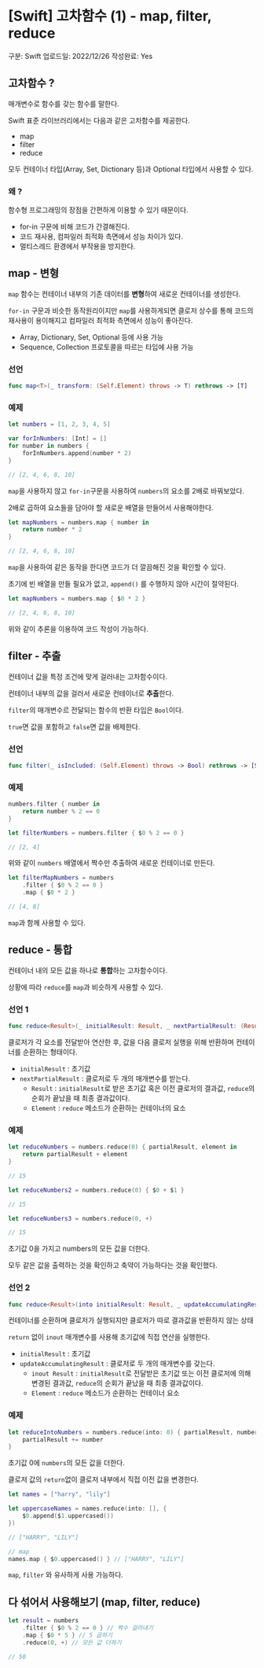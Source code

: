 # [Swift] 고차함수 (1) - map, filter, reduce

구분: Swift
업로드일: 2022/12/26
작성완료: Yes

## 고차함수 ?

매개변수로 함수를 갖는 함수를 말한다.

Swift 표준 라이브러리에서는 다음과 같은 고차함수를 제공한다.

- map
- filter
- reduce

모두 컨테이너 타입(Array, Set, Dictionary 등)과 Optional 타입에서 사용할 수 있다.

### 왜 ?

함수형 프로그래밍의 장점을 간편하게 이용할 수 있기 때문이다.

- for-in 구문에 비해 코드가 간결해진다.
- 코드 재사용, 컴파일러 최적화 측면에서 성능 차이가 있다.
- 멀티스레드 환경에서 부작용을 방지한다.

## map - 변형

`map` 함수는 컨테이너 내부의 기존 데이터를 **변형**하여 새로운 컨테이너를 생성한다.

`for-in` 구문과 비슷한 동작원리이지만 `map`를 사용하게되면 클로저 상수를 통해 코드의 재사용이 용이해지고 컴파일러 최적화 측면에서 성능이 좋아진다.

- Array, Dictionary, Set, Optional 등에 사용 가능
- Sequence, Collection 프로토콜을 따르는 타입에 사용 가능

### 선언

```swift
func map<T>(_ transform: (Self.Element) throws -> T) rethrows -> [T]
```

### 예제

```swift
let numbers = [1, 2, 3, 4, 5]

var forInNumbers: [Int] = []
for number in numbers {
    forInNumbers.append(number * 2)
}

// [2, 4, 6, 8, 10]
```

`map`을 사용하지 않고 `for-in`구문을 사용하여 `numbers`의 요소를 2배로 바꿔보았다.

2배로 곱하여 요소들을 담아야 할 새로운 배열을 만들어서 사용해야한다.

```swift
let mapNumbers = numbers.map { number in
    return number * 2
}

// [2, 4, 6, 8, 10]
```

`map`을 사용하여 같은 동작을 한다면 코드가 더 깔끔해진 것을 확인할 수 있다.

초기에 빈 배열을 만들 필요가 없고, `append()` 를 수행하지 않아 시간이 절약된다.

```swift
let mapNumbers = numbers.map { $0 * 2 }

// [2, 4, 6, 8, 10]
```

위와 같이 추론을 이용하여 코드 작성이 가능하다.

## filter - 추출

컨테이너 값을 특정 조건에 맞게 걸러내는 고차함수이다.

컨테이너 내부의 값을 걸러서 새로운 컨테이너로 **추출**한다.

`filter`의 매개변수르 전달되는 함수의 반환 타입은 `Bool`이다.

`true`면 값을 포함하고 `false`면 값을 배제한다.

### 선언

```swift
func filter(_ isIncluded: (Self.Element) throws -> Bool) rethrows -> [Self.Element]
```

### 예제

```swift
numbers.filter { number in
    return number % 2 == 0
}

let filterNumbers = numbers.filter { $0 % 2 == 0 }

// [2, 4]
```

위와 같이 `numbers` 배열에서 짝수만 추출하여 새로운 컨테이너로 만든다.

```swift
let filterMapNumbers = numbers
    .filter { $0 % 2 == 0 }
    .map { $0 * 2 }

// [4, 8]
```

`map`과 함께 사용할 수 있다.

## reduce - 통합

컨테이너 내의 모든 값을 하나로 **통합**하는 고차함수이다.

상황에 따라 `reduce`를 `map`과 비슷하게 사용할 수 있다.

### 선언 1

```swift
func reduce<Result>(_ initialResult: Result, _ nextPartialResult: (Result, Element) throws -> Result) rethrows -> Result
```

클로저가 각 요소를 전달받아 연산한 후, 값을 다음 클로저 실행을 위해 반환하며 컨테이너를 순환하는 형태이다.

- `initialResult` : 초기값
- `nextPartialResult` : 클로저로 두 개의 매개변수를 받는다.
    - `Result` : `initialResult`로 받은 초기값 혹은 이전 클로저의 결과값, `reduce`의 순회가 끝났을 때 최종 결과값이다.
    - `Element` : `reduce` 메소드가 순환하는 컨테이너의 요소

### 예제

```swift
let reduceNumbers = numbers.reduce(0) { partialResult, element in
    return partialResult + element
}

// 15

let reduceNumbers2 = numbers.reduce(0) { $0 + $1 }

// 15

let reduceNumbers3 = numbers.reduce(0, +)

// 15
```

초기값 0을 가지고 numbers의 모든 값을 더한다.

모두 같은 값을 출력하는 것을 확인하고 축약이 가능하다는 것을 확인했다.

### 선언 2

```swift
func reduce<Result>(into initialResult: Result, _ updateAccumulatingResult: (inout Result, Self.Element) throws -> ()) rethrows -> Result
```

컨테이너를 순환하며 클로저가 실행되지만 클로저가 따로 결과값을 반환하지 않는 상태

`return` 없이 `inout` 매개변수를 사용해 초기값에 직접 연산을 실행한다.

- `initialResult` : 초기값
- `updateAccumulatingResult` : 클로저로 두 개의 매개변수를 갖는다.
    - `inout Result` : `initialResult`로 전달받은 초기값 또는 이전 클로저에 의해 변경된 결과값, `reduce`의 순회가 끝났을 때 최종 결과값이다.
    - `Element` : `reduce` 메소드가 순환하는 컨테이너 요소

### 예제

```swift
let reduceIntoNumbers = numbers.reduce(into: 0) { partialResult, number in
    partialResult += number
}
```

초기값 0에 `numbers`의 모든 값을 더한다.

클로저 값의 `return`없이 클로저 내부에서 직접 이전 값을 변경한다.

```swift
let names = ["harry", "lily"]

let uppercaseNames = names.reduce(into: [], {
    $0.append($1.uppercased())
})

// ["HARRY", "LILY"]

// map
names.map { $0.uppercased() } // ["HARRY", "LILY"]
```

`map`, `filter` 와 유사하게 사용 가능하다.

## 다 섞어서 사용해보기 (map, filter, reduce)

```swift
let result = numbers
    .filter { $0 % 2 == 0 } // 짝수 걸러내기
    .map { $0 * 5 } // 5 곱하기
    .reduce(0, +) // 모든 값 더하기

// 50
```
